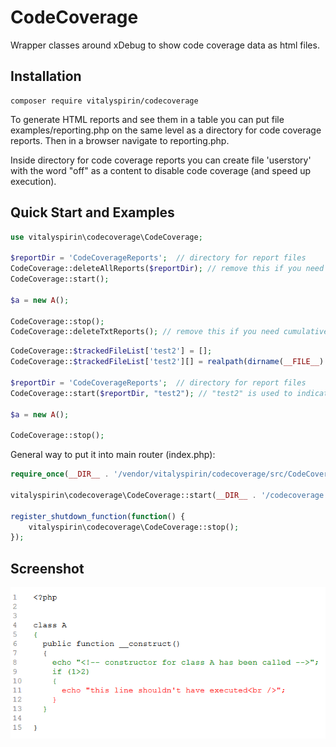# CodeCoverage

Wrapper classes around xDebug to show code coverage data as html files.

## Installation
```
composer require vitalyspirin/codecoverage
```
To generate HTML reports and see them in a table you can put file examples/reporting.php on the same level as a directory for code coverage reports. Then in a browser navigate to reporting.php.

Inside directory for code coverage reports you can create file 'userstory' with the word "off" as a content to disable code coverage (and speed up execution).

## Quick Start and Examples
```php
use vitalyspirin\codecoverage\CodeCoverage;

$reportDir = 'CodeCoverageReports';  // directory for report files 
CodeCoverage::deleteAllReports($reportDir); // remove this if you need cumulative coverage
CodeCoverage::start();

$a = new A();

CodeCoverage::stop();
CodeCoverage::deleteTxtReports(); // remove this if you need cumulative coverage
```


```php
CodeCoverage::$trackedFileList['test2'] = [];
CodeCoverage::$trackedFileList['test2'][] = realpath(dirname(__FILE__) . '/A.php');

$reportDir = 'CodeCoverageReports';  // directory for report files 
CodeCoverage::start($reportDir, "test2"); // "test2" is used to indicate which files should be analyzed.

$a = new A();

CodeCoverage::stop();
```

General way to put it into main router (index.php):
```php
require_once(__DIR__ . '/vendor/vitalyspirin/codecoverage/src/CodeCoverage.php');

vitalyspirin\codecoverage\CodeCoverage::start(__DIR__ . '/codecoverage');

register_shutdown_function(function() {
    vitalyspirin\codecoverage\CodeCoverage::stop();
});
```


## Screenshot
![screenshot1.png](/docs/screenshot1.png "Code Coverage screenshot")
 
